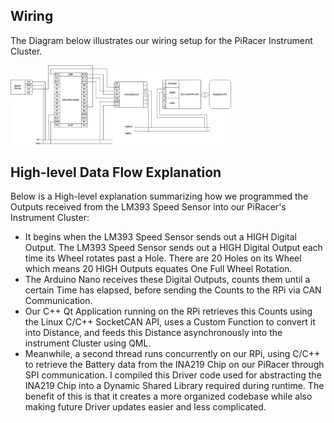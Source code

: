 ## Wiring
The Diagram below illustrates our wiring setup for the PiRacer Instrument Cluster.

<img src="./imgs/DES01_Instrument_Cluster_wiring.png" width="70%" height="70%">

## High-level Data Flow Explanation

Below is a High-level explanation summarizing how we programmed the Outputs 
received from the LM393 Speed Sensor into our PiRacer's Instrument Cluster:

- It begins when the LM393 Speed Sensor sends out a HIGH Digital Output.
  The LM393 Speed Sensor sends out a HIGH Digital Output each time its Wheel
  rotates past a Hole. There are 20 Holes on its Wheel which means 20 HIGH
  Outputs equates One Full Wheel Rotation.
- The Arduino Nano receives these Digital Outputs, counts them until a
  certain Time has elapsed, before sending the Counts to the RPi via CAN
  Communication.
- Our C++ Qt Application running on the RPi retrieves this Counts using the
  Linux C/C++ SocketCAN API, uses a Custom Function to convert it into
  Distance, and feeds this Distance asynchronously into the instrument
  Cluster using QML.
- Meanwhile, a second thread runs concurrently on our RPi, using C/C++ to
  retrieve the Battery data from the INA219 Chip on our PiRacer through SPI
  communication. I compiled this Driver code used for abstracting the INA219
  Chip into a Dynamic Shared Library required during runtime. The benefit of
  this is that it creates a more organized codebase while also making future
  Driver updates easier and less complicated.


